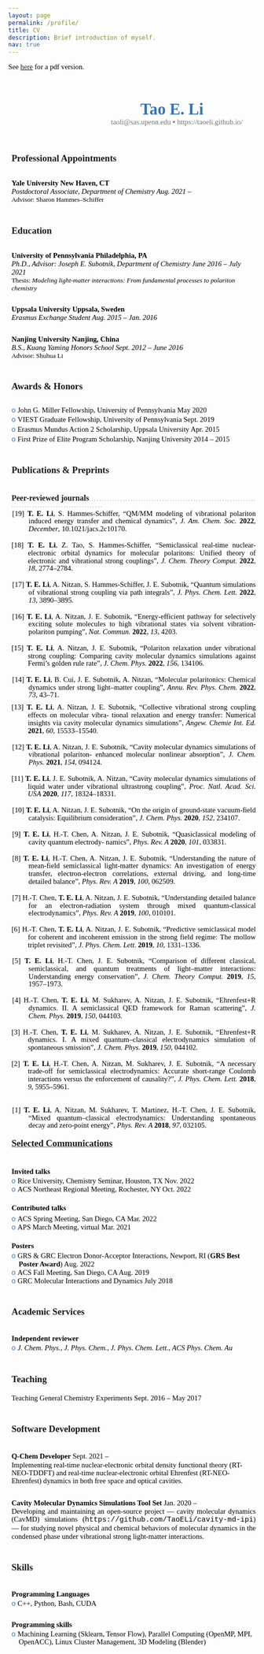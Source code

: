```yaml
---
layout: page
permalink: /profile/
title: CV
description: Brief introduction of myself.
nav: true
---
```

See [here](../assets/pdf/cv_TaoLi.pdf) for a pdf version.

<html xmlns="http://www.w3.org/1999/xhtml" xml:lang="en" lang="en"><head><meta http-equiv="Content-Type" content="text/html; charset=utf-8"/><title>Tao E. Li – </title><meta name="author" content="Tao E. Li"/><meta name="keywords" content="Tao E. Li, curriculum vitæ, résumé"/><meta name="description" content="Résumé of Tao E. Li"/><style type="text/css"> * {margin:0; padding:0; text-indent:0; }
 .s1 { color: #727272; font-family:Arial, sans-serif; font-style: normal; font-weight: normal; text-decoration: none; font-size: 11pt; }
 .s2 { color: #727272; font-family:Arial, sans-serif; font-style: normal; font-weight: normal; text-decoration: none; font-size: 14pt; }
 h1 { color: #3872B2; font-family:"Times New Roman", serif; font-style: normal; font-weight: bold; text-decoration: none; font-size: 24.5pt; }
 .s4 { color: #727272; font-family:"Times New Roman", serif; font-style: normal; font-weight: normal; text-decoration: none; font-size: 11pt; }
 h2 { color: #3872B2; font-family:"Times New Roman", serif; font-style: normal; font-weight: bold; text-decoration: none; font-size: 14pt; }
 h4 { color: black; font-family:"Times New Roman", serif; font-style: normal; font-weight: bold; text-decoration: none; font-size: 11pt; }
 .s5 { color: black; font-family:"Times New Roman", serif; font-style: italic; font-weight: normal; text-decoration: none; font-size: 11pt; }
 .s6 { color: black; font-family:"Times New Roman", serif; font-style: normal; font-weight: normal; text-decoration: none; font-size: 10pt; }
 .p, p { color: black; font-family:"Times New Roman", serif; font-style: normal; font-weight: normal; text-decoration: none; font-size: 11pt; margin:0pt; }
 h3 { color: #3872B2; font-family:"Times New Roman", serif; font-style: normal; font-weight: bold; text-decoration: none; font-size: 12pt; }
 .s8 { color: #3872B2; font-family:"Times New Roman", serif; font-style: normal; font-weight: normal; text-decoration: none; font-size: 8pt; }
 .s9 { color: #3872B2; font-family:"Times New Roman", serif; font-style: normal; font-weight: bold; text-decoration: underline; font-size: 14pt; }
 li {display: block; }
 #l1 {padding-left: 0pt; }
 #l1> li>*:first-child:before {content: "o "; color: #3872B2; font-family:Arial, sans-serif; font-style: normal; font-weight: normal; text-decoration: none; font-size: 11pt; }
 li {display: block; }
 #l2 {padding-left: 0pt;counter-reset: d1 1; }
 #l2> li>*:first-child:before {counter-increment: d1; content: "["counter(d1, decimal)"] "; color: black; font-family:"Times New Roman", serif; font-style: normal; font-weight: normal; text-decoration: none; font-size: 11pt; }
 #l2> li:first-child>*:first-child:before {counter-increment: d1 0;  }
 #l3 {padding-left: 0pt; }
 #l3> li>*:first-child:before {content: "o "; color: #3872B2; font-family:Arial, sans-serif; font-style: normal; font-weight: normal; text-decoration: none; font-size: 11pt; }
</style></head><body><p class="s1" style="text-indent: 0pt;text-align: left;"> </p><p style="text-indent: 0pt;text-align: left;"/><h1 style="padding-top: 10pt;padding-left: 122pt;text-indent: 0pt;line-height: 27pt;text-align: center;">Tao E. Li</h1><p class="s4" style="padding-left: 137pt;text-indent: 0pt;line-height: 12pt;text-align: center;">taoli@sas.upenn.edu <span class="s1">•  </span>https://taoeli.github.io/</p><p style="text-indent: 0pt;text-align: left;"><br/></p><h2 style="padding-top: 9pt;padding-left: 5pt;text-indent: 0pt;text-align: left;"><a name="bookmark0">Professional Appointments</a></h2><p style="padding-left: 5pt;text-indent: 0pt;line-height: 1pt;text-align: left;"><span></span></p><h4 style="padding-top: 8pt;padding-left: 5pt;text-indent: 0pt;text-align: left;">Yale University                                          New Haven, CT</h4><p class="s5" style="padding-left: 5pt;text-indent: 0pt;text-align: left;">Postdoctoral Associate, Department of Chemistry                            Aug. 2021 –</p><p class="s6" style="padding-left: 5pt;text-indent: 0pt;text-align: left;">Advisor: Sharon Hammes–Schiffer</p><p style="text-indent: 0pt;text-align: left;"><br/></p><h2 style="padding-left: 5pt;text-indent: 0pt;text-align: left;"><a name="bookmark1">Education</a></h2><p style="padding-left: 5pt;text-indent: 0pt;line-height: 1pt;text-align: left;"><span></span></p><h4 style="padding-top: 8pt;padding-left: 5pt;text-indent: 0pt;text-align: left;">University of Pennsylvania                                   Philadelphia, PA</h4><p class="s5" style="padding-left: 5pt;text-indent: 0pt;text-align: left;">Ph.D., Advisor: Joseph E. Subotnik, Department of Chemistry                June 2016 – July 2021</p><p class="s6" style="padding-left: 5pt;text-indent: 0pt;text-align: left;">Thesis: <i>Modeling light-matter interactions: From fundamental processes to polariton chemistry</i></p><h4 style="padding-top: 4pt;padding-left: 5pt;text-indent: 0pt;text-align: left;">Uppsala University                                       Uppsala, Sweden</h4><p class="s5" style="padding-left: 5pt;text-indent: 0pt;text-align: left;">Erasmus Exchange Student                                  Aug. 2015 – Jan. 2016</p><h4 style="padding-top: 5pt;padding-left: 5pt;text-indent: 0pt;text-align: left;">Nanjing University                                         Nanjing, China</h4><p class="s5" style="padding-left: 5pt;text-indent: 0pt;text-align: left;">B.S., Kuang Yaming Honors School                              Sept. 2012 – June 2016</p><p class="s6" style="padding-left: 5pt;text-indent: 0pt;text-align: left;">Advisor: Shuhua Li</p><p style="text-indent: 0pt;text-align: left;"><br/></p><h2 style="padding-left: 5pt;text-indent: 0pt;text-align: left;"><a name="bookmark2">Awards &amp; Honors</a></h2><p style="padding-left: 5pt;text-indent: 0pt;line-height: 1pt;text-align: left;"><span></span></p><ul id="l1"><li data-list-text="o"><p style="padding-top: 11pt;padding-left: 16pt;text-indent: -11pt;text-align: left;">John G. Miller Fellowship, University of Pennsylvania                      May 2020</p></li><li data-list-text="o"><p style="padding-top: 2pt;padding-left: 16pt;text-indent: -11pt;text-align: left;">VIEST Graduate Fellowship, University of Pennsylvania                    Sept. 2019</p></li><li data-list-text="o"><p style="padding-top: 2pt;padding-left: 16pt;text-indent: -11pt;text-align: left;">Erasmus Mundus Action 2 Scholarship, Uppsala University                   Apr. 2015</p></li><li data-list-text="o"><p style="padding-top: 2pt;padding-left: 16pt;text-indent: -11pt;text-align: left;">First Prize of Elite Program Scholarship, Nanjing University                   2014 – 2015</p></li></ul><p style="text-indent: 0pt;text-align: left;"><br/></p><h2 style="padding-left: 5pt;text-indent: 0pt;text-align: left;"><a name="bookmark3">Publications &amp; Preprints</a></h2><p style="padding-left: 5pt;text-indent: 0pt;line-height: 1pt;text-align: left;"><span></span></p><h3 style="padding-top: 11pt;padding-left: 5pt;text-indent: 0pt;text-align: left;"><a name="bookmark4">Peer-reviewed journals</a><span class="s8">. . . . . . . . . . . . . . . . . . . . . . . . . . . . . . . . . . . . . . . . . . . . . . . . . . . . . . . . . . . . . . . . . . . . . . . . . . . . . . . . . . . . . . . . . . . . . . . . . . .</span></h3><p style="padding-top: 3pt;padding-left: 31pt;text-indent: -25pt;line-height: 107%;text-align: justify;">[19]  <b>T. E. Li</b>, S. Hammes-Schiffer, “QM/MM modeling of vibrational polariton induced energy transfer and chemical dynamics”, <i>J. Am. Chem. Soc. </i><b>2022</b>, <i>December</i>, 10.1021/jacs.2c10170.</p><p style="padding-top: 13pt;padding-left: 30pt;text-indent: -25pt;line-height: 107%;text-align: justify;">[18]  <b>T. E. Li</b>, Z. Tao, S. Hammes-Schiffer, “Semiclassical real-time nuclear-electronic orbital dynamics for molecular polaritons: Unified theory of electronic and vibrational strong couplings”, <i>J. Chem. Theory Comput. </i><b>2022</b>, <i>18</i>, 2774–2784.</p><p style="padding-top: 13pt;padding-left: 31pt;text-indent: -25pt;line-height: 107%;text-align: justify;">[17]  <b>T. E. Li</b>, A. Nitzan, S. Hammes-Schiffer, J. E. Subotnik, “Quantum simulations of vibrational strong coupling via path integrals”, <i>J. Phys. Chem. Lett. </i><b>2022</b>, <i>13</i>, 3890–3895.</p><p style="padding-top: 13pt;padding-left: 31pt;text-indent: -25pt;line-height: 107%;text-align: justify;">[16]  <b>T. E. Li</b>, A. Nitzan, J. E. Subotnik, “Energy-efficient pathway for selectively exciting solute molecules to high vibrational states via solvent vibration-polariton pumping”, <i>Nat. Commun. </i><b>2022</b>, <i>13</i>, 4203.</p><p style="padding-top: 13pt;padding-left: 30pt;text-indent: -25pt;line-height: 107%;text-align: justify;">[15]  <b>T. E. Li</b>, A. Nitzan, J. E. Subotnik, “Polariton relaxation under vibrational strong coupling: Comparing cavity molecular dynamics simulations against Fermi’s golden rule rate”, <i>J. Chem. Phys. </i><b>2022</b>, <i>156</i>, 134106.</p><p style="text-indent: 0pt;text-align: left;"><br/></p><p style="padding-left: 31pt;text-indent: -25pt;line-height: 107%;text-align: justify;">[14]  <b>T. E. Li</b>, B. Cui, J. E. Subotnik, A. Nitzan, “Molecular polaritonics: Chemical dynamics under strong light–matter coupling”, <i>Annu. Rev. Phys. Chem. </i><b>2022</b>, <i>73</i>, 43–71.</p><p style="padding-top: 7pt;padding-left: 30pt;text-indent: -25pt;line-height: 107%;text-align: justify;">[13]  <b>T. E. Li</b>, A. Nitzan, J. E. Subotnik, “Collective vibrational strong coupling effects on molecular vibra- tional relaxation and energy transfer: Numerical insights via cavity molecular dynamics simulations”, <i>Angew. Chemie Int. Ed. </i><b>2021</b>, <i>60</i>, 15533–15540.</p><p style="padding-top: 13pt;padding-left: 31pt;text-indent: -25pt;line-height: 107%;text-align: justify;">[12]  <b>T. E. Li</b>, A. Nitzan, J. E. Subotnik, “Cavity molecular dynamics simulations of vibrational polariton- enhanced molecular nonlinear absorption”, <i>J. Chem. Phys. </i><b>2021</b>, <i>154</i>, 094124.</p><p style="padding-top: 13pt;padding-left: 30pt;text-indent: -25pt;line-height: 107%;text-align: justify;">[11]  <b>T. E. Li</b>, J. E. Subotnik, A. Nitzan, “Cavity molecular dynamics simulations of liquid water under vibrational ultrastrong coupling”, <i>Proc. Natl. Acad. Sci. USA </i><b>2020</b>, <i>117</i>, 18324–18331.</p><p style="padding-top: 13pt;padding-left: 31pt;text-indent: -25pt;line-height: 107%;text-align: justify;">[10]  <b>T. E. Li</b>, A. Nitzan, J. E. Subotnik, “On the origin of ground-state vacuum-field catalysis: Equilibrium consideration”, <i>J. Chem. Phys. </i><b>2020</b>, <i>152</i>, 234107.</p><p style="padding-top: 13pt;padding-left: 31pt;text-indent: -25pt;line-height: 107%;text-align: justify;">[9]  <b>T. E. Li</b>, H.-T. Chen, A. Nitzan, J. E. Subotnik, “Quasiclassical modeling of cavity quantum electrody- namics”, <i>Phys. Rev. A </i><b>2020</b>, <i>101</i>, 033831.</p><p style="padding-top: 13pt;padding-left: 31pt;text-indent: -25pt;line-height: 107%;text-align: justify;">[8]  <b>T. E. Li</b>, H.-T. Chen, A. Nitzan, J. E. Subotnik, “Understanding the nature of mean-field semiclassical light-matter dynamics: An investigation of energy transfer, electron-electron correlations, external driving, and long-time detailed balance”, <i>Phys. Rev. A </i><b>2019</b>, <i>100</i>, 062509.</p><p style="padding-top: 13pt;padding-left: 31pt;text-indent: -25pt;line-height: 107%;text-align: justify;">[7]  H.-T. Chen, <b>T. E. Li</b>, A. Nitzan, J. E. Subotnik, “Understanding detailed balance for an electron-radiation system through mixed quantum-classical electrodynamics”, <i>Phys. Rev. A </i><b>2019</b>, <i>100</i>, 010101.</p><p style="padding-top: 13pt;padding-left: 30pt;text-indent: -25pt;line-height: 107%;text-align: justify;">[6]  H.-T. Chen, <b>T. E. Li</b>, A. Nitzan, J. E. Subotnik, “Predictive semiclassical model for coherent and incoherent emission in the strong field regime: The mollow triplet revisited”, <i>J. Phys. Chem. Lett. </i><b>2019</b>, <i>10</i>, 1331–1336.</p><p style="text-indent: 0pt;text-align: left;"><br/></p><p style="padding-left: 31pt;text-indent: -25pt;line-height: 107%;text-align: justify;">[5]  <b>T. E. Li</b>, H.-T. Chen, J. E. Subotnik, “Comparison of different classical, semiclassical, and quantum treatments of light–matter interactions: Understanding energy conservation”, <i>J. Chem. Theory Comput. </i><b>2019</b>, <i>15</i>, 1957–1973.</p><p style="padding-top: 13pt;padding-left: 31pt;text-indent: -25pt;line-height: 107%;text-align: justify;">[4]  H.-T. Chen, <b>T. E. Li</b>, M. Sukharev, A. Nitzan, J. E. Subotnik, “Ehrenfest+R dynamics. II. A semiclassical QED framework for Raman scattering”, <i>J. Chem. Phys. </i><b>2019</b>, <i>150</i>, 044103.</p><p style="padding-top: 13pt;padding-left: 30pt;text-indent: -25pt;line-height: 107%;text-align: justify;">[3]  H.-T. Chen, <b>T. E. Li</b>, M. Sukharev, A. Nitzan, J. E. Subotnik, “Ehrenfest+R dynamics. I. A mixed quantum–classical electrodynamics simulation of spontaneous smission”, <i>J. Chem. Phys. </i><b>2019</b>, <i>150</i>, 044102.</p><p style="text-indent: 0pt;text-align: left;"><br/></p><p style="padding-left: 30pt;text-indent: -25pt;line-height: 107%;text-align: justify;">[2]  <b>T. E. Li</b>, H.-T. Chen, A. Nitzan, M. Sukharev, J. E. Subotnik, “A necessary trade-off for semiclassical electrodynamics: Accurate short-range Coulomb interactions versus the enforcement of causality?”, <i>J. Phys. Chem. Lett. </i><b>2018</b>, <i>9</i>, 5955–5961.</p><ol id="l2"><li data-list-text="[1]"><p style="padding-top: 13pt;padding-left: 31pt;text-indent: -25pt;line-height: 107%;text-align: justify;"><b>T. E. Li</b>, A. Nitzan, M. Sukharev, T. Martinez, H.-T. Chen, J. E. Subotnik, “Mixed quantum–classical electrodynamics: Understanding spontaneous decay and zero-point energy”, <i>Phys. Rev. A </i><b>2018</b>, <i>97</i>, 032105.</p><p style="text-indent: 0pt;text-align: left;"><br/></p><p class="s9" style="padding-left: 5pt;text-indent: 0pt;text-align: left;"><a name="bookmark5">Selected Communications </a></p><h4 style="padding-top: 13pt;padding-left: 5pt;text-indent: 0pt;text-align: left;">Invited talks</h4><ul id="l3"><li data-list-text="o"><p style="padding-top: 2pt;padding-left: 16pt;text-indent: -11pt;text-align: left;">Rice University, Chemistry Seminar, Houston, TX                        Nov. 2022</p></li><li data-list-text="o"><p style="padding-left: 16pt;text-indent: -11pt;text-align: left;">ACS Northeast Regional Meeting, Rochester, NY                          Oct. 2022</p><h4 style="padding-left: 5pt;text-indent: 0pt;text-align: left;">Contributed talks</h4></li><li data-list-text="o"><p style="padding-top: 4pt;padding-left: 16pt;text-indent: -11pt;text-align: left;">ACS Spring Meeting, San Diego, CA                                 Mar. 2022</p></li><li data-list-text="o"><p style="padding-left: 16pt;text-indent: -11pt;text-align: left;">APS March Meeting, virtual                                     Mar. 2021</p><h4 style="padding-left: 5pt;text-indent: 0pt;text-align: left;">Posters</h4></li><li data-list-text="o"><p style="padding-top: 2pt;padding-left: 16pt;text-indent: -11pt;text-align: left;">GRS &amp; GRC Electron Donor-Acceptor Interactions, Newport, RI (<b>GRS Best Poster Award</b>)  Aug. 2022</p></li><li data-list-text="o"><p style="padding-left: 16pt;text-indent: -11pt;text-align: left;">ACS Fall Meeting, San Diego, CA                                  Aug. 2019</p></li><li data-list-text="o"><p style="padding-left: 16pt;text-indent: -11pt;text-align: left;">GRC Molecular Interactions and Dynamics                             July 2018</p><p style="text-indent: 0pt;text-align: left;"><br/></p><h2 style="padding-left: 5pt;text-indent: 0pt;text-align: left;"><a name="bookmark6">Academic Services</a></h2><p style="padding-left: 5pt;text-indent: 0pt;line-height: 1pt;text-align: left;"><span></span></p><h4 style="padding-top: 11pt;padding-left: 5pt;text-indent: 0pt;text-align: left;">Independent reviewer</h4></li><li data-list-text="o"><p class="s5" style="padding-top: 2pt;padding-left: 16pt;text-indent: -11pt;text-align: left;">J. Chem. Phys.<span class="p">, </span>J. Phys. Chem.<span class="p">, </span>J. Phys. Chem. Lett.<span class="p">, </span>ACS Phys. Chem. Au</p><p style="text-indent: 0pt;text-align: left;"><br/></p><h2 style="padding-left: 5pt;text-indent: 0pt;text-align: left;"><a name="bookmark7">Teaching</a></h2><p style="padding-left: 5pt;text-indent: 0pt;line-height: 1pt;text-align: left;"><span></span></p><p style="text-indent: 0pt;text-align: left;"><br/></p><p style="padding-top: 2pt;padding-left: 5pt;text-indent: 0pt;text-align: left;">Teaching General Chemistry Experiments                        Sept. 2016 – May 2017</p><p style="text-indent: 0pt;text-align: left;"><br/></p><h2 style="padding-left: 5pt;text-indent: 0pt;text-align: left;"><a name="bookmark8">Software Development</a></h2><p style="padding-left: 5pt;text-indent: 0pt;line-height: 1pt;text-align: left;"><span></span></p><h4 style="padding-top: 11pt;padding-left: 5pt;text-indent: 0pt;text-align: left;">Q-Chem Developer                                           <span class="p">Sept. 2021 –</span></h4><p style="padding-top: 2pt;padding-left: 5pt;text-indent: 0pt;line-height: 107%;text-align: left;">Implementing real-time nuclear-electronic orbital density functional theory (RT-NEO-TDDFT) and real-time nuclear-electronic orbital Ehrenfest (RT-NEO-Ehrenfest) dynamics in both free space and optical cavities.</p><h4 style="padding-top: 6pt;padding-left: 5pt;text-indent: 0pt;line-height: 114%;text-align: justify;">Cavity Molecular Dynamics Simulations Tool Set                        <a href="https://github.com/TaoELi/cavity-md-ipi" style=" color: black; font-family:&quot;Times New Roman&quot;, serif; font-style: normal; font-weight: normal; text-decoration: none; font-size: 11pt;" target="_blank">Jan. 2020 – <br> Developing and maintaining an open-source project — cavity molecular dynamics (CavMD) simulations (</a><span style=" color: black; font-family:&quot;Courier New&quot;, serif; font-style: normal; font-weight: normal; text-decoration: none; font-size: 11pt;">https://github.com/TaoELi/cavity-md-ipi</span><span class="p">) — for studying novel physical and chemical behaviors of molecular dynamics in the condensed phase under vibrational strong light-matter interactions. </span></h4><p style="padding-left: 5pt;text-indent: 0pt;line-height: 11pt;text-align: left;"> </p><p style="text-indent: 0pt;text-align: left;"><br/></p><h2 style="padding-left: 5pt;text-indent: 0pt;text-align: left;"><a name="bookmark9">Skills</a><a name="bookmark10">&zwnj;</a></h2><p style="padding-left: 5pt;text-indent: 0pt;line-height: 1pt;text-align: left;"><span></span></p><h4 style="padding-top: 11pt;padding-left: 5pt;text-indent: 0pt;text-align: left;">Programming Languages</h4></li><li data-list-text="o"><p style="padding-top: 2pt;padding-left: 16pt;text-indent: -11pt;text-align: justify;">C++, Python, Bash, CUDA</p><h4 style="padding-top: 4pt;padding-left: 5pt;text-indent: 0pt;text-align: left;">Programming skills</h4></li><li data-list-text="o"><p style="padding-top: 2pt;padding-left: 16pt;text-indent: -11pt;line-height: 107%;text-align: left;">Machining Learning (Sklearn, Tensor Flow), Parallel Computing (OpenMP, MPI, OpenACC), Linux Cluster Management, 3D Modeling (Blender)</p></li></ul></li></ol></body></html>
